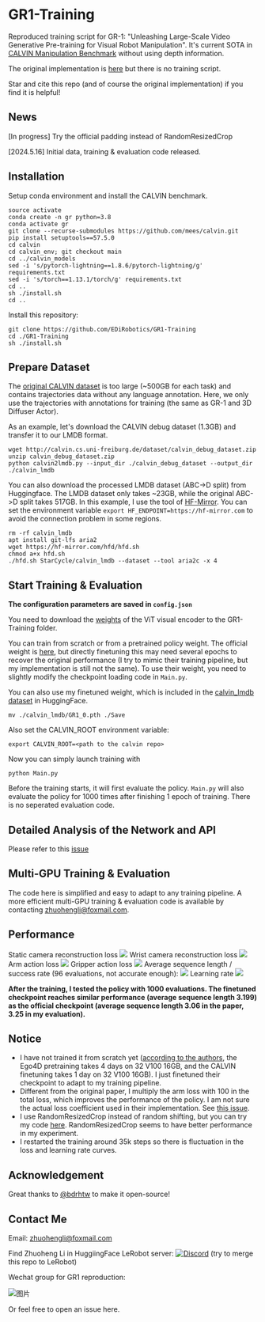 # GR1-Training
Reproduced training script for GR-1: "Unleashing Large-Scale Video Generative Pre-training for Visual Robot Manipulation". It's current SOTA in [CALVIN Manipulation Benchmark](http://calvin.cs.uni-freiburg.de/) without using depth information.

The original implementation is [here](https://github.com/bytedance/GR-1) but there is no training script.

Star and cite this repo (and of course the original implementation) if you find it is helpful!

## News
[In progress] Try the official padding instead of RandomResizedCrop

[2024.5.16] Initial data, training & evaluation code released.

## Installation
Setup conda environment and install the CALVIN benchmark. 
```
source activate
conda create -n gr python=3.8
conda activate gr
git clone --recurse-submodules https://github.com/mees/calvin.git
pip install setuptools==57.5.0
cd calvin
cd calvin_env; git checkout main
cd ../calvin_models
sed -i 's/pytorch-lightning==1.8.6/pytorch-lightning/g' requirements.txt
sed -i 's/torch==1.13.1/torch/g' requirements.txt
cd ..
sh ./install.sh
cd ..
```
Install this repository:
```
git clone https://github.com/EDiRobotics/GR1-Training
cd ./GR1-Training
sh ./install.sh
```

## Prepare Dataset
The [original CALVIN dataset](https://github.com/mees/calvin/tree/main/dataset) is too large (~500GB for each task) and contains trajectories data without any language annotation. Here, we only use the trajectories with annotations for training (the same as GR-1 and 3D Diffuser Actor). 

As an example, let's download the CALVIN debug dataset (1.3GB) and transfer it to our LMDB format.
```
wget http://calvin.cs.uni-freiburg.de/dataset/calvin_debug_dataset.zip
unzip calvin_debug_dataset.zip
python calvin2lmdb.py --input_dir ./calvin_debug_dataset --output_dir ./calvin_lmdb
```
You can also download the processed LMDB dataset (ABC->D split) from Huggingface. The LMDB dataset only takes ~23GB, while the original ABC->D split takes 517GB. In this example, I use the tool of [HF-Mirror](https://hf-mirror.com/). You can set the environment variable `export HF_ENDPOINT=https://hf-mirror.com` to avoid the connection problem in some regions.
```
rm -rf calvin_lmdb
apt install git-lfs aria2
wget https://hf-mirror.com/hfd/hfd.sh
chmod a+x hfd.sh
./hfd.sh StarCycle/calvin_lmdb --dataset --tool aria2c -x 4
```
## Start Training & Evaluation
**The configuration parameters are saved in `config.json`**

You need to download the [weights](https://dl.fbaipublicfiles.com/mae/pretrain/mae_pretrain_vit_base.pth) of the ViT visual encoder to the GR1-Training folder.

You can train from scratch or from a pretrained policy weight. The official weight is [here](https://dl.fbaipublicfiles.com/mae/pretrain/mae_pretrain_vit_base.pth), but directly finetuning this may need several epochs to recover the original performance (I try to mimic their training pipeline, but my implementation is still not the same). To use their weight, you need to slightly modify the checkpoint loading code in `Main.py`.

You can also use my finetuned weight, which is included in the [calvin_lmdb dataset](https://huggingface.co/datasets/StarCycle/calvin_lmdb) in HuggingFace.
```
mv ./calvin_lmdb/GR1_0.pth ./Save
```
Also set the CALVIN_ROOT environment variable:
```
export CALVIN_ROOT=<path to the calvin repo>
```
Now you can simply launch training with 
```
python Main.py
```
Before the training starts, it will first evaluate the policy. `Main.py` will also evaluate the policy for 1000 times after finishing 1 epoch of training. There is no seperated evaluation code.

## Detailed Analysis of the Network and API
Please refer to this [issue](https://github.com/bytedance/GR-1/issues/4)

## Multi-GPU Training & Evaluation
The code here is simplified and easy to adapt to any training pipeline. A more efficient multi-GPU training & evaluation code is available by contacting zhuohengli@foxmail.com.

## Performance
Static camera reconstruction loss
![](README_md_files/a1458ad0-143b-11ef-9521-4f1cdbadae6e.jpeg?v=1&type=image)
Wrist camera reconstruction loss
![](README_md_files/bfbcc460-143b-11ef-9521-4f1cdbadae6e.jpeg?v=1&type=image)
Arm action loss
![](README_md_files/48c809f0-143b-11ef-9521-4f1cdbadae6e.jpeg?v=1&type=image)
Gripper action loss
![](README_md_files/7fc15f60-143b-11ef-9521-4f1cdbadae6e.jpeg?v=1&type=image)
Average sequence length / success rate (96 evaluations, not accurate enough):
![](README_md_files/ee920e30-143b-11ef-9521-4f1cdbadae6e.jpeg?v=1&type=image)
Learning rate
![](README_md_files/0df1abf0-143c-11ef-9521-4f1cdbadae6e.jpeg?v=1&type=image)

**After the training, I tested the policy with 1000 evaluations. The finetuned checkpoint reaches similar performance (average sequence length 3.199) as the official checkpoint (average sequence length 3.06 in the paper, 3.25 in my evaluation).**

## Notice
- I have not trained it from scratch yet ([according to the authors](https://github.com/bytedance/GR-1/issues/2), the Ego4D pretraining takes 4 days on 32 V100 16GB, and the CALVIN finetuning takes 1 day on 32 V100 16GB). I just finetuned their checkpoint to adapt to my training pipeline. 
- Different from the original paper, I multiply the arm loss with 100 in the total loss, which improves the performance of the policy. I am not sure the actual loss coefficient used in their implementation. See [this issue](https://github.com/bytedance/GR-1/issues/7).
- I use RandomResizedCrop instead of random shifting, but you can try my code [here](https://github.com/bytedance/GR-1/issues/5). RandomResizedCrop seems to have better performance in my experiment.
- I restarted the training around 35k steps so there is fluctuation in the loss and learning rate curves. 

## Acknowledgement
Great thanks to [@bdrhtw](https://github.com/bdrhtw) to make it open-source!

## Contact Me
Email: zhuohengli@foxmail.com

Find Zhuoheng Li in HuggiingFace LeRobot server: [![Discord](https://dcbadge.vercel.app/api/server/C5P34WJ68S?style=flat)](https://discord.gg/s3KuuzsPFb)
(try to merge this repo to LeRobot)

Wechat group for GR1 reproduction: 

![图片](https://github.com/EDiRobotics/GR1-Training/assets/33491471/3c03f32a-d6f3-4990-b2a3-45fe1ab09bb9)

Or feel free to open an issue here.
